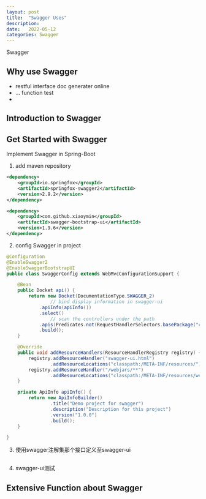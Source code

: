 ```yaml
---
layout: post
title:  "Swagger Uses"
description: 
date:   2022-05-12
categories: Swagger
---
```

Swagger

## Why use Swagger

- restful interface doc generater online
- ... function test
- 

## Introduction to Swagger

## Get Started with Swagger

Implement Swagger in Spring-Boot

1. add maven repository

```xml
<dependency>
    <groupId>io.springfox</groupId>
    <artifactId>springfox-swagger2</artifactId>
    <version>2.9.2</version>
</dependency>

<dependency>
    <groupId>com.github.xiaoymin</groupId>
    <artifactId>swagger-bootstrap-ui</artifactId>
    <version>1.9.6</version>
</dependency>
```

2. config Swagger in project

```java
@Configuration
@EnableSwagger2
@EnableSwaggerBootstrapUI
public class SwaggerConfig extends WebMvcConfigurationSupport {

    @Bean
    public Docket api() {
        return new Docket(DocumentationType.SWAGGER_2)
                // bind display information in swagger-ui
            .apiInfo(apiInfo())
            .select()
                // scan the controllers under the path
            .apis(Predicates.not(RequestHandlerSelectors.basePackage("cloud.popples.swagger")))
            .build();
    }

    @Override
    public void addResourceHandlers(ResourceHandlerRegistry registry) {
        registry.addResourceHandler("swagger-ui.html")
                .addResourceLocations("classpath:/META-INF/resources/");
        registry.addResourceHandler("/webjars/**")
                .addResourceLocations("classpath:/META-INF/resources/webjars/");
    }

    private ApiInfo apiInfo() {
        return new ApiInfoBuilder()
                .title("Demo project for swagger")
                .description("Description for this project")
                .version("1.0.0")
                .build();
    }

}
```

3. 使用swagger注解集那个接口定义至swagger-ui

```java

```

4. swagger-ui测试


## Extensive Function about Swagger